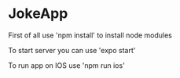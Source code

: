 # JokeApp

First of all use 'npm install' to install node modules

To start server you can use 'expo start'

To run app on IOS use 'npm run ios'
